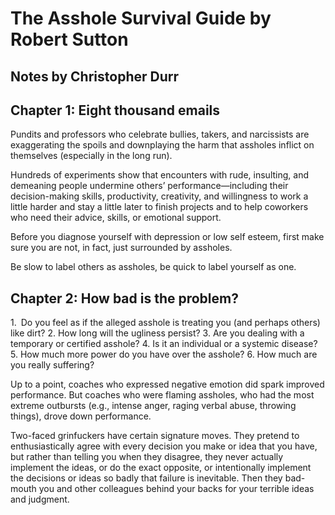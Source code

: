 # The Asshole Survival Guide by Robert Sutton
## Notes by Christopher Durr

## Chapter 1: Eight thousand emails

Pundits and professors who celebrate bullies, takers, and narcissists are exaggerating the spoils and downplaying the harm that assholes inflict on themselves (especially in the long run).
 
Hundreds of experiments show that encounters with rude, insulting, and demeaning people undermine others’ performance—including their decision-making skills, productivity, creativity, and willingness to work a little harder and stay a little later to finish projects and to help coworkers who need their advice, skills, or emotional support. 
 
Before you diagnose yourself with depression or low self esteem, first make sure you are not, in fact, just surrounded by assholes.
 
Be slow to label others as assholes, be quick to label yourself as one.

## Chapter 2: How bad is the problem?

1. Do you feel as if the alleged asshole is treating you (and perhaps others) like dirt?
2. How long will the ugliness persist?
3. Are you dealing with a temporary or certified asshole?
4. Is it an individual or a systemic disease?
5. How much more power do you have over the asshole?
6. How much are you really suffering? 

Up to a point, coaches who expressed negative emotion did spark improved performance. But coaches who were flaming assholes, who had the most extreme outbursts (e.g., intense anger, raging verbal abuse, throwing things), drove down performance.

Two-faced grinfuckers have certain signature moves. They pretend to enthusiastically agree with every decision you make or idea that you have, but rather than telling you when they disagree, they never actually implement the ideas, or do the exact opposite, or intentionally implement the decisions or ideas so badly that failure is inevitable. Then they bad-mouth you and other colleagues behind your backs for your terrible ideas and judgment.

